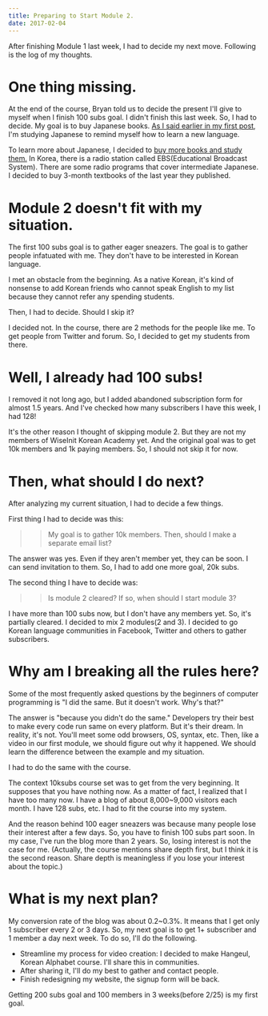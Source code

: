 ```yaml
---
title: Preparing to Start Module 2.
date: 2017-02-04
---
```


After finishing Module 1 last week, I had to decide my next move. Following is the log of my thoughts.

# One thing missing. 

At the end of the course, Bryan told us to decide the present I'll give to myself when I finish 100 subs goal. I didn't finish this last week. So, I had to decide. My goal is to buy Japanese books. [As I said earlier in my first post](/10ksubs/journey-to-here), I'm studying Japanese to remind myself how to learn a new language. 

To learn more about Japanese, I decided to [buy more books and study them.](http://www.yes24.com/24/goods/33425413?scode=032&OzSrank=6) In Korea, there is a radio station called EBS(Educational Broadcast System). There are some radio programs that cover intermediate Japanese. I decided to buy 3-month textbooks of the last year they published. 

# Module 2 doesn't fit with my situation.

The first 100 subs goal is to gather eager sneazers. The goal is to gather people infatuated with me. They don't have to be interested in Korean language. 

I met an obstacle from the beginning. As a native Korean, it's kind of nonsense to add Korean friends who cannot speak English to my list because they cannot refer any spending students. 

Then, I had to decide. Should I skip it? 

I decided not. In the course, there are 2 methods for the people like me. To get people from Twitter and forum. So, I decided to get my students from there. 

# Well, I already had 100 subs!

I removed it not long ago, but I added abandoned subscription form for almost 1.5 years. And I've checked how many subscribers I have this week, I had 128!

It's the other reason I thought of skipping module 2. But they are not my members of WiseInit Korean Academy yet. And the original goal was to get 10k members and 1k paying members. So, I should not skip it for now. 

# Then, what should I do next?

After analyzing my current situation, I had to decide a few things. 

First thing I had to decide was this:

>> My goal is to gather 10k members. Then, should I make a separate email list? 

The answer was yes. Even if they aren't member yet, they can be soon. I can send invitation to them. So, I had to add one more goal, 20k subs.

The second thing I have to decide was:

>> Is module 2 cleared? If so, when should I start module 3?

I have more than 100 subs now, but I don't have any members yet. So, it's partially cleared. I decided to mix 2 modules(2 and 3). I decided to go Korean language communities in Facebook, Twitter and others to gather subscribers. 

# Why am I breaking all the rules here?

Some of the most frequently asked questions by the beginners of computer programming is "I did the same. But it doesn't work. Why's that?" 

The answer is "because you didn't do the same." Developers try their best to make every code run same on every platform. But it's their dream. In reality, it's not. You'll meet some odd browsers, OS, syntax, etc. Then, like a video in our first module, we should figure out why it happened. We should learn the difference between the example and my situation. 

I had to do the same with the course.

The context 10ksubs course set was to get from the very beginning. It supposes that you have nothing now. As a matter of fact, I realized that I have too many now. I have a blog of about 8,000~9,000 visitors each month. I have 128 subs, etc. I had to fit the course into my system. 

And the reason behind 100 eager sneazers was because many people lose their interest after a few days. So, you have to finish 100 subs part soon. In my case, I've run the blog more than 2 years. So, losing interest is not the case for me. (Actually, the course mentions share depth first, but I think it is the second reason. Share depth is meaningless if you lose your interest about the topic.)

# What is my next plan?

My conversion rate of the blog was about 0.2~0.3%. It means that I get only 1 subscriber every 2 or 3 days. So, my next goal is to get 1+ subscriber and 1 member a day next week. To do so, I'll do the following.

* Streamline my process for video creation: I decided to make Hangeul, Korean Alphabet course. I'll share this in communities. 
* After sharing it, I'll do my best to gather and contact people.
* Finish redesigning my website, the signup form will be back. 

Getting 200 subs goal and 100 members in 3 weeks(before 2/25) is my first goal. 